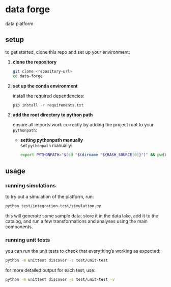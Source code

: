 # data forge

data platform

## setup

to get started, clone this repo and set up your environment:

1. **clone the repository**

   ```bash
   git clone <repository-url>
   cd data-forge
   ```

2. **set up the conda environment**

   install the required dependencies:

   ```bash
   pip install -r requirements.txt
   ```

3. **add the root directory to python path**

   ensure all imports work correctly by adding the project root to your `pythonpath`:

   - **setting pythonpath manually**  
     set `pythonpath` manually:
     ```bash
     export PYTHONPATH="$(cd "$(dirname "${BASH_SOURCE[0]}")" && pwd)"
     ```

## usage

### running simulations

to try out a simulation of the platform, run:

```bash
python test/integration-test/simulation.py
```

this will generate some sample data, store it in the data lake, add it to the catalog, and run a few transformations and analyses using the main components.

### running unit tests

you can run the unit tests to check that everything’s working as expected:

```bash
python -m unittest discover -s test/unit-test
```

for more detailed output for each test, use:

```bash
python -m unittest discover -s test/unit-test -v
```
